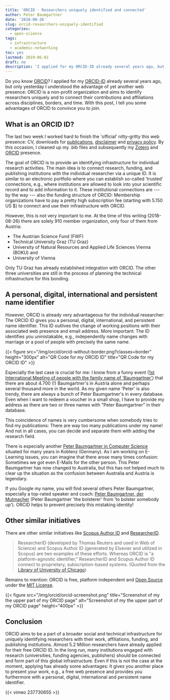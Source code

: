 ```yaml
---
title: 'ORCID - Researchers uniquely identified and connected'
author: Peter Baumgartner
date: '2018-08-26'
slug: orcid-researchers-uniquely-identified
categories:
  - open-science
tags:
  - infrastructure
  - academic-networking
toc: yes
lastmod: 2019-06-02
draft: no
description: 'I applied for my ORCID-ID already several years ago, but only yesterday I understood the advantage of yet another web presence: ORCID is a non-profit organization and aims to identify researchers uniquely and to connect their contributions and affiliations across disciplines, borders, and time. With this post, I will tell you some advantages of ORCID to convince you to join.'
---
```


Do you know [ORCID](https://orcid.org/)? I applied for my [ORCID-ID](https://orcid.org/0000-0003-4526-8791) already several years ago, but only yesterday I understood the advantage of yet another web presence: ORCID is a non-profit organization and aims to identify researchers uniquely and to connect their contributions and affiliations across disciplines, borders, and time. With this post, I tell you some advantages of ORCID to convince you to join.

## What is an ORCID ID?

The last two week I worked hard to finish the 'official' nitty-gritty this web presence: CV, downloads for [publications](publication), [disclaimer](/disclaimer) and [privacy policy](/privacy). By this occasion, I cleaned up my .bib files and subsequently my [Zotero](https://www.zotero.org/petzi) and [ORCID](https://orcid.org/0000-0003-4526-8791) presence.


The goal of ORCID is to provide an identifying infrastructure for individual research activities. The main idea is to connect research, funding, and publishing institutions with the individual researcher via a unique ID. It is similar to an electronic portfolio where you can establish so-called 'trusted' connections, e.g., where institutions are allowed to look into your scientific record and to add information to it. These institutional connections are --- by the way --- also the funding structure of ORCID: Membership organizations have to pay a pretty high subscription fee (starting with 5.150 US $) to connect and use their infrastructure with ORCID.

However, this is not very important to me. At the time of this writing (2018-08-26) there are solely 910 member organization, only four of them from Austria: 

+ The Austrian Science Fund (FWF)
+ Technical University Graz (TU Graz)
+ University of Natural Resources and Applied Life Sciences Vienna (BOKU) and
+ University of Vienna

Only TU Graz has already established integration with ORCID. The other three universities are still in the process of planning the technical infrastructure for this bonding.

## A personal, digital, international and persistent name identifier

However, ORCID is already very advantageous for the individual researcher: The ORCID ID gives you a personal, digital, international, and persistent name identifier. This ID outlives the change of working positions with their associated web presence and email address. More important: The ID identifies you unmistakable, e.g., independently name changes with marriage or a pool of people with precisely the same name.

{{< figure src="/img/orcid/orcid-without-border.png?classes=border"  height="300px" alt="QR Code for my ORCID ID"
title="QR Code for my ORCID ID" >}}

Especially the last case is crucial for me: I know from a funny event ([1st International Meeting of people with the family name of 'Baumgartner'](http://peter.baumgartner.name/2012/09/16/1-baumgartner-treffen/?highlight=1.%20internationales%20baumgartner%20treffen)) that there are about 4.700 (!) Baumgartner's in Austria alone and perhaps several thousand more in the world. As my given name 'Peter' is also trendy, there are always a bunch of Peter Baumgartner's in every database. Even when I want to redeem a voucher in a small shop, I have to provide my address as there are two or three names with "Peter Baumgartner" in their database.

This coincidence of names is very cumbersome when somebody tries to find my publications: There are way too many publications under my name! And not in all cases, you can decide and separate them with adding the research field. 

There is especially another [Peter Baumgartner in Computer Science](https://people.csiro.au/B/P/Peter-Baumgartner/) situated for many years in Koblenz (Germany). As I am working on E-Learning issues, you can imagine that there arose many times confusion: Sometimes we got even E-Mails for the other person. This Peter Baumgartner has now changed to Australia, but this has not helped much to clear up the situation as the confusion between Australia and Austria is legendary.

If you Google my name, you will find several others Peter Baumgartner, especially a top-rated speaker and coach: [Peter Baumgartner, der Mutmacher](https://www.peterbaumgartner.at/) (Peter Baumgartner 'the bolsterer' from 'to bolster somebody up'). ORCID helps to prevent precisely this mistaking identity!

## Other similar initiatives

There are other similar initiatives like [Scopus Author ID](https://www.scopus.com/) and  [ResearcherID](https://www.researcherid.com/).

> ResearcherID (developed by Thomas Reuters and used in Web of Science) and Scopus Author ID (generated by Elsevier and utilized in Scopus) are two examples of these efforts.  Whereas ORCID is "a platform-agnostic identifier," ResearcherID and Scopus Author ID connect to proprietary, subscription-based systems. (Quoted from the [Library of University of Chicago](http://guides.lib.uchicago.edu/c.php?g=298332&p=1989825))

Remains to mention: ORCID is free, platform independent and [Open Source](https://github.com/ORCID/ORCID-Source) under the [MIT License](https://en.wikipedia.org/wiki/MIT_License). 

{{< figure src="/img/orcid/orcid-screenshot.png" title="Screenshot of my the upper part of my ORCID page" 
alt="Screenshot of my the upper part of my ORCID page" height="400px" >}}

## Conclusion

ORCID aims to be a part of a broader social and technical infrastructure for uniquely identifying researchers with their work, affiliations, funding, and publishing institutions. Almost 5.2 Million researchers have already applied for their free ORCID ID. In the long run, many institutions engaged with research (universities, funding agencies, publishers) should be connected and form part of this global infrastructure. Even if this is not the case at the moment, applying has already some advantages: It gives you another place to present your work, e.g., a free web presence and provides you furthermore with a personal, digital, international and persistent name identifier.


[comment]: # ({{< vimeo id="237730655" class="video-wrapper" >}} This is not correct!)
[comment]: # (https://stackoverflow.com/questions/24157940/iframe-height-auto-css)
[comment]: # (https://gohugo.io/content-management/shortcodes/#vimeo)
{{< vimeo 237730655 >}}




<span class='Z3988' title='url_ver=Z39.88-2004&amp;ctx_ver=Z39.88-2004&amp;rfr_id=info%3Asid%2Fzotero.org%3A2&amp;rft_val_fmt=info%3Aofi%2Ffmt%3Akev%3Amtx%3Adc&amp;rft.type=blogPost&amp;rft.title=ORCID%20-%20Researchers%20uniquely%20identified%20and%20connected%20::%20Open%20Science%20Education&amp;rft.source=ORCID%20-%20Researchers%20uniquely%20identified%20and%20connected&amp;rft.rights=CC%20BY-SA%204.0&amp;rft.description=I%20applied%20for%20my%20ORCID-ID%20already%20several%20years%20ago,%20but%20only%20yesterday%20I%20understood%20the%20advantage%20of%20yet%20another%20web%20presence:%20ORCID%20is%20a%20non-profit%20organization%20and%20aims%20to%20identify%20researchers%20uniquely%20and%20to%20connect%20their%20contributions%20and%20affiliations%20across%20disciplines,%20borders,%20and%20time.%20With%20this%20post,%20I%20will%20tell%20you%20some%20advantages%20of%20ORCID%20to%20convince%20you%20to%20join.&amp;rft.identifier=https%3A%2F%2Fnotes.peter-baumgartner.net%2F2018%2F08%2F26%2Forcid-researchers-uniquely-identified&amp;rft.aufirst=Peter&amp;rft.aulast=Baumgartner&amp;rft.au=Peter%20Baumgartner&amp;rft.date=&amp;rft.language=en'></span>